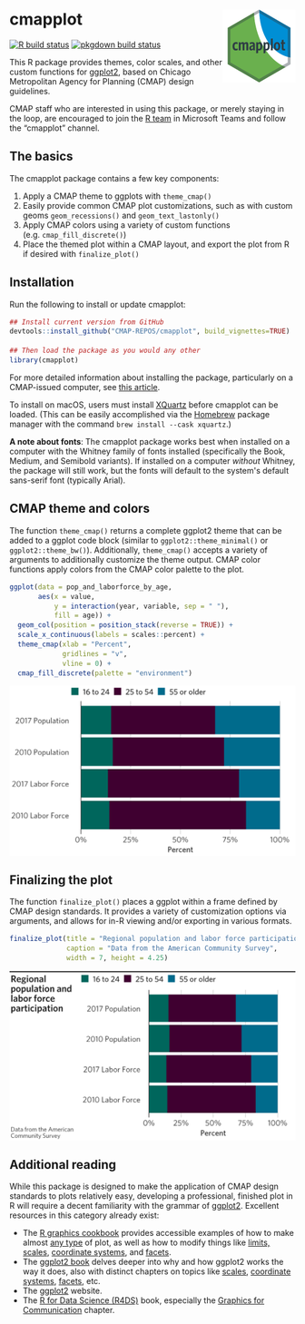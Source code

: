 
<!--

    ####### UUUUUUUU        ,ad8888ba,   88b           d88         db         88888888ba
    ####### :UUUUUUU       d8"'    `"8b  888b         d888        d88b        88      "8b
    #######. :UUUUUU      d8'            88`8b       d8'88       d8'`8b       88      ,8P
    ########  :UUUUU      88             88 `8b     d8' 88      d8'  `8b      88aaaaaa8P'
    #########:  :UUU      88             88  `8b   d8'  88     d8YaaaaY8b     88""""""'
    ##########:    '      Y8,            88   `8b d8'   88    d8""""""""8b    88
    #############:.        Y8a.    .a8P  88    `888'    88   d8'        `8b   88
    ################        `"Y8888Y"'   88     `8'     88  d8'          `8b  88
    
    
                                    PROUDLY PRESENTS
                                                                      88
                                                                      88                ,d
                                                                      88                88
 ,adPPYba,  88,dPYba,,adPYba,   ,adPPYYba,  8b,dPPYba,   8b,dPPYba,   88   ,adPPYba,  MM88MMM
a8"     ""  88P'   "88"    "8a  ""     `Y8  88P'    "8a  88P'    "8a  88  a8"     "8a   88
8b          88      88      88  ,adPPPPP88  88       d8  88       d8  88  8b       d8   88
"8a,   ,aa  88      88      88  88,    ,88  88b,   ,a8"  88b,   ,a8"  88  "8a,   ,a8"   88,
 `"Ybbd8"'  88      88      88  `"8bbdP"Y8  88`YbbdP"'   88`YbbdP"'   88   `"YbbdP"'    "Y888
                                            88           88
                                            88           88


               An R package made with ♥ in Chicago by and for CMAP staff.
-->

# cmapplot <img src="man/figures/logo.png" align="right" alt="cmapplot logo" width="128" />

<!-- badges: start -->

[![R build
status](https://github.com/CMAP-REPOS/cmapplot/workflows/R-CMD-check/badge.svg)](https://github.com/CMAP-REPOS/cmapplot/actions?query=workflow%3AR-CMD-check)
[![pkgdown build
status](https://github.com/CMAP-REPOS/cmapplot/workflows/pkgdown/badge.svg)](https://github.com/CMAP-REPOS/cmapplot/actions?query=workflow%3Apkgdown)
<!-- badges: end -->

This R package provides themes, color scales, and other custom functions
for [ggplot2](https://github.com/tidyverse/ggplot2), based on Chicago
Metropolitan Agency for Planning (CMAP) design guidelines.

CMAP staff who are interested in using this package, or merely staying
in the loop, are encouraged to join the [R
team](https://teams.microsoft.com/l/team/19%3ad705bfd7596a4518b588ad529d2367c8%40thread.skype/conversations?groupId=d7bab529-9c30-441e-9db6-4edfdca8202c&tenantId=43b185b9-e6d9-45a5-8e36-4c08dc0ab1a2)
in Microsoft Teams and follow the “cmapplot” channel.

## The basics

The cmapplot package contains a few key components:

1.  Apply a CMAP theme to ggplots with `theme_cmap()`
2.  Easily provide common CMAP plot customizations, such as with custom
    geoms `geom_recessions()` and `geom_text_lastonly()`
3.  Apply CMAP colors using a variety of custom functions
    (e.g. `cmap_fill_discrete()`)
4.  Place the themed plot within a CMAP layout, and export the plot from
    R if desired with `finalize_plot()`

## Installation

Run the following to install or update cmapplot:

``` r
## Install current version from GitHub
devtools::install_github("CMAP-REPOS/cmapplot", build_vignettes=TRUE)

## Then load the package as you would any other
library(cmapplot)
```

For more detailed information about installing the package, particularly
on a CMAP-issued computer, see [this
article](https://cmap-repos.github.io/cmapplot/articles/installation.html).

To install on macOS, users must install
[XQuartz](https://www.xquartz.org) before cmapplot can be loaded. (This
can be easily accomplished via the [Homebrew](https://brew.sh) package
manager with the command `brew install --cask xquartz`.)

**A note about fonts**: The cmapplot package works best when installed
on a computer with the Whitney family of fonts installed (specifically
the Book, Medium, and Semibold variants). If installed on a computer
*without* Whitney, the package will still work, but the fonts will
default to the system's default sans-serif font (typically Arial).

## CMAP theme and colors

The function `theme_cmap()` returns a complete ggplot2 theme that can be
added to a ggplot code block (similar to `ggplot2::theme_minimal()` or
`ggplot2::theme_bw()`). Additionally, `theme_cmap()` accepts a variety
of arguments to additionally customize the theme output. CMAP color
functions apply colors from the CMAP color palette to the plot.

``` r
ggplot(data = pop_and_laborforce_by_age, 
       aes(x = value,
           y = interaction(year, variable, sep = " "),
           fill = age)) +
  geom_col(position = position_stack(reverse = TRUE)) +
  scale_x_continuous(labels = scales::percent) +
  theme_cmap(xlab = "Percent",
             gridlines = "v",
             vline = 0) +
  cmap_fill_discrete(palette = "environment")
```

<img src="man/figures/README-theme-1.png" width="672" style="display: block; margin: auto;" />

## Finalizing the plot

The function `finalize_plot()` places a ggplot within a frame defined by
CMAP design standards. It provides a variety of customization options
via arguments, and allows for in-R viewing and/or exporting in various
formats.

``` r
finalize_plot(title = "Regional population and labor force participation",
              caption = "Data from the American Community Survey",
              width = 7, height = 4.25)
```

<img src="man/figures/README-finalize-1.png" width="672" style="display: block; margin: auto;" />

## Additional reading

While this package is designed to make the application of CMAP design
standards to plots relatively easy, developing a professional, finished
plot in R will require a decent familiarity with the grammar of
[ggplot2](ggplot2.tidyverse.org/). Excellent resources in this category
already exist:

-   The [R graphics cookbook](https://r-graphics.org/) provides
    accessible examples of how to make almost [any
    type](https://r-graphics.org/recipe-miscgraph-vectorfield) of plot,
    as well as how to modify things like [limits,
    scales](https://r-graphics.org/recipe-axes-range), [coordinate
    systems](https://r-graphics.org/recipe-axes-polar), and
    [facets](https://r-graphics.org/recipe-facet-basic).
-   The [ggplot2 book](https://ggplot2-book.org/) delves deeper into why
    and how ggplot2 works the way it does, also with distinct chapters
    on topics like
    [scales](https://ggplot2-book.org/scales-guides.html), [coordinate
    systems](https://ggplot2-book.org/coord.html),
    [facets](https://ggplot2-book.org/facet.html), etc.
-   The [ggplot2](ggplot2.tidyverse.org/) website.
-   The [R for Data Science (R4DS)](https://r4ds.had.co.nz/) book,
    especially the [Graphics for
    Communication](https://r4ds.had.co.nz/graphics-for-communication.html)
    chapter.

